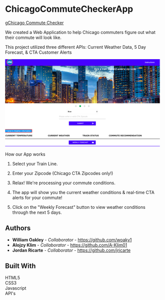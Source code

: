 # ChicagoCommuteCheckerApp

g[Chicago Commute Checker](https://chicagocommutechecker.github.io/ChicagoCommuteCheckerApp/)

We created a Web Application to help Chicago commuters figure out what their commute will look like.

This project utilized three different APIs: Current Weather Data, 5 Day Forecast, & CTA Customer Alerts

![Screenshot of our Web App](./assets/images/project.png)

How our App works

1. Select your Train Line.

2. Enter your Zipcode (Chicago CTA Zipcodes only!)

3. Relax! We're processing your commute conditions.

4. The app will show you the current weather conditions & real-time CTA alerts for your commute!

5. Click on the "Weekly Forecast" button to view weather conditions through the next 5 days.

## Authors

* **William Oakley** - *Collaborator* - https://github.com/woaky1
* **Alojzy Klim** - *Collaborator* - https://github.com/A-Klim01
* **Jordan Ricarte** - *Collaborator* - https://github.com/jricarte

## Built With

HTML5<br>
CSS3<br>
Javascript<br>
API's<br>
